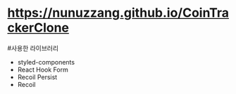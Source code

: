 # https://nunuzzang.github.io/CoinTrackerClone



#사용한 라이브러리
- styled-components
- React Hook Form
- Recoil Persist
- Recoil
